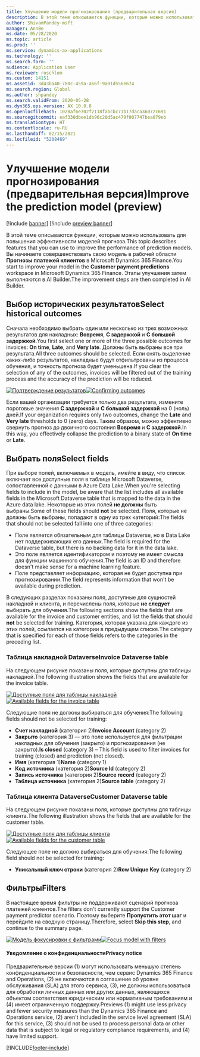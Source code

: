 ```yaml
---
title: Улучшение модели прогнозирования (предварительная версия)
description: В этой теме описываются функции, которые можно использовать для повышения эффективности моделей прогноза.
author: ShivamPandey-msft
manager: AnnBe
ms.date: 05/28/2020
ms.topic: article
ms.prod: ''
ms.service: dynamics-ax-applications
ms.technology: ''
ms.search.form: ''
audience: Application User
ms.reviewer: roschlom
ms.custom: 14151
ms.assetid: 3d43ba40-780c-459a-a66f-9a01d556e674
ms.search.region: Global
ms.author: shpandey
ms.search.validFrom: 2020-05-28
ms.dyn365.ops.version: AX 10.0.8
ms.openlocfilehash: 1028af6e702f2118fabcbc71b17daca36072c691
ms.sourcegitcommit: eaf330dbee1db96c20d5ac479f007747bea079eb
ms.translationtype: HT
ms.contentlocale: ru-RU
ms.lasthandoff: 02/15/2021
ms.locfileid: "5208469"
---
```

# <a name="improve-the-prediction-model-preview"></a><span data-ttu-id="41df1-103">Улучшение модели прогнозирования (предварительная версия)</span><span class="sxs-lookup"><span data-stu-id="41df1-103">Improve the prediction model (preview)</span></span>

[!include [banner](../includes/banner.md)]
[!include [preview banner](../includes/preview-banner.md)]

<span data-ttu-id="41df1-104">В этой теме описываются функции, которые можно использовать для повышения эффективности моделей прогноза.</span><span class="sxs-lookup"><span data-stu-id="41df1-104">This topic describes features that you can use to improve the performance of prediction models.</span></span> <span data-ttu-id="41df1-105">Вы начинаете совершенствовать свою модель в рабочей области **Прогнозы платежей клиентов** в Microsoft Dynamics 365 Finance.</span><span class="sxs-lookup"><span data-stu-id="41df1-105">You start to improve your model in the **Customer payment predictions** workspace in Microsoft Dynamics 365 Finance.</span></span> <span data-ttu-id="41df1-106">Этапы улучшения затем выполняются в AI Builder.</span><span class="sxs-lookup"><span data-stu-id="41df1-106">The improvement steps are then completed in AI Builder.</span></span>

## <a name="select-historical-outcomes"></a><span data-ttu-id="41df1-107">Выбор исторических результатов</span><span class="sxs-lookup"><span data-stu-id="41df1-107">Select historical outcomes</span></span>

<span data-ttu-id="41df1-108">Сначала необходимо выбрать один или несколько из трех возможных результатов для накладных: **Вовремя**, **С задержкой** и **С большой задержкой**.</span><span class="sxs-lookup"><span data-stu-id="41df1-108">You first select one or more of the three possible outcomes for invoices: **On time**, **Late**, and **Very late**.</span></span> <span data-ttu-id="41df1-109">Должны быть выбраны все три результата.</span><span class="sxs-lookup"><span data-stu-id="41df1-109">All three outcomes should be selected.</span></span> <span data-ttu-id="41df1-110">Если снять выделение каких-либо результатов, накладные будут отфильтрованы из процесса обучения, и точность прогноза будет уменьшена.</span><span class="sxs-lookup"><span data-stu-id="41df1-110">If you clear the selection of any of the outcomes, invoices will be filtered out of the training process and the accuracy of the prediction will be reduced.</span></span>

<span data-ttu-id="41df1-111">[![Подтверждение результатов](./media/confirm-3-outcomes.png)](./media/confirm-3-outcomes.png)</span><span class="sxs-lookup"><span data-stu-id="41df1-111">[![Confirming outcomes](./media/confirm-3-outcomes.png)](./media/confirm-3-outcomes.png)</span></span>

<span data-ttu-id="41df1-112">Если вашей организации требуется только два результата, измените пороговые значения **С задержкой** и **С большой задержкой** на 0 (ноль) дней.</span><span class="sxs-lookup"><span data-stu-id="41df1-112">If your organization requires only two outcomes, change the **Late** and **Very late** thresholds to 0 (zero) days.</span></span> <span data-ttu-id="41df1-113">Таким образом, можно эффективно свернуть прогноз до двоичного состояния **Вовремя** и **С задержкой**.</span><span class="sxs-lookup"><span data-stu-id="41df1-113">In this way, you effectively collapse the prediction to a binary state of **On time** or **Late**.</span></span>

## <a name="select-fields"></a><span data-ttu-id="41df1-114">Выбрать поля</span><span class="sxs-lookup"><span data-stu-id="41df1-114">Select fields</span></span>

<span data-ttu-id="41df1-115">При выборе полей, включаемых в модель, имейте в виду, что список включает все доступные поля в таблице Microsoft Dataverse, сопоставленной с данными в Azure Data Lake.</span><span class="sxs-lookup"><span data-stu-id="41df1-115">When you're selecting fields to include in the model, be aware that the list includes all available fields in the Microsoft Dataverse table that is mapped to the data in the Azure data lake.</span></span> <span data-ttu-id="41df1-116">Некоторые из этих полей **не должны** быть выбраны.</span><span class="sxs-lookup"><span data-stu-id="41df1-116">Some of these fields should **not** be selected.</span></span> <span data-ttu-id="41df1-117">Поля, которые не должны быть выбраны, попадают в одну из трех категорий:</span><span class="sxs-lookup"><span data-stu-id="41df1-117">The fields that should not be selected fall into one of three categories:</span></span>

- <span data-ttu-id="41df1-118">Поле является обязательным для таблицы Dataverse, но в Data Lake нет поддерживающих его данных.</span><span class="sxs-lookup"><span data-stu-id="41df1-118">The field is required for the Dataverse table, but there is no backing data for it in the data lake.</span></span>
- <span data-ttu-id="41df1-119">Это поле является идентификатором и поэтому не имеет смысла для функции машинного обучения.</span><span class="sxs-lookup"><span data-stu-id="41df1-119">The field is an ID and therefore doesn't make sense for a machine learning feature.</span></span>
- <span data-ttu-id="41df1-120">Поле представляет информацию, которая не будет доступна при прогнозировании.</span><span class="sxs-lookup"><span data-stu-id="41df1-120">The field represents information that won't be available during prediction.</span></span>

<span data-ttu-id="41df1-121">В следующих разделах показаны поля, доступные для сущностей накладной и клиента, и перечислены поля, которые **не следует** выбирать для обучения.</span><span class="sxs-lookup"><span data-stu-id="41df1-121">The following sections show the fields that are available for the invoice and customer entities, and list the fields that should **not** be selected for training.</span></span> <span data-ttu-id="41df1-122">Категория, которая указана для каждого из этих полей, ссылается на категории в предыдущем списке.</span><span class="sxs-lookup"><span data-stu-id="41df1-122">The category that is specified for each of those fields refers to the categories in the preceding list.</span></span>
 
### <a name="invoice-dataverse-table"></a><span data-ttu-id="41df1-123">Таблица накладной Dataverse</span><span class="sxs-lookup"><span data-stu-id="41df1-123">Invoice Dataverse table</span></span>

<span data-ttu-id="41df1-124">На следующем рисунке показаны поля, которые доступны для таблицы накладной.</span><span class="sxs-lookup"><span data-stu-id="41df1-124">The following illustration shows the fields that are available for the invoice table.</span></span>

<span data-ttu-id="41df1-125">[![Доступные поля для таблицы накладной](./media/available-fields.png)](./media/available-fields.png)</span><span class="sxs-lookup"><span data-stu-id="41df1-125">[![Available fields for the invoice table](./media/available-fields.png)](./media/available-fields.png)</span></span>

<span data-ttu-id="41df1-126">Следующие поля не должны выбираться для обучения:</span><span class="sxs-lookup"><span data-stu-id="41df1-126">The following fields should not be selected for training:</span></span>

- <span data-ttu-id="41df1-127">**Счет накладной** (категория 2)</span><span class="sxs-lookup"><span data-stu-id="41df1-127">**Invoice Account** (category 2)</span></span>
- <span data-ttu-id="41df1-128">**Закрыто** (категория 3) — это поле используется для фильтрации накладных для обучения (закрыто) и прогнозирования (не закрыто).</span><span class="sxs-lookup"><span data-stu-id="41df1-128">**Is closed** (category 3) – This field is used to filter invoices for training (closed) and prediction (not closed).</span></span>
- <span data-ttu-id="41df1-129">**Имя** (категория 1)</span><span class="sxs-lookup"><span data-stu-id="41df1-129">**Name** (category 1)</span></span>
- <span data-ttu-id="41df1-130">**Код источника** (категория 2)</span><span class="sxs-lookup"><span data-stu-id="41df1-130">**Source Id** (category 2)</span></span>
- <span data-ttu-id="41df1-131">**Запись источника** (категория 2)</span><span class="sxs-lookup"><span data-stu-id="41df1-131">**Source record** (category 2)</span></span>
- <span data-ttu-id="41df1-132">**Таблица источника** (категория 2)</span><span class="sxs-lookup"><span data-stu-id="41df1-132">**Source table** (category 2)</span></span>

### <a name="customer-dataverse-table"></a><span data-ttu-id="41df1-133">Таблица клиента Dataverse</span><span class="sxs-lookup"><span data-stu-id="41df1-133">Customer Dataverse table</span></span>

<span data-ttu-id="41df1-134">На следующем рисунке показаны поля, которые доступны для таблицы клиента.</span><span class="sxs-lookup"><span data-stu-id="41df1-134">The following illustration shows the fields that are available for the customer table.</span></span>

<span data-ttu-id="41df1-135">[![Доступные поля для таблицы клиента](./media/related-entities.png)](./media/related-entities.png)</span><span class="sxs-lookup"><span data-stu-id="41df1-135">[![Available fields for the customer table](./media/related-entities.png)](./media/related-entities.png)</span></span>

<span data-ttu-id="41df1-136">Следующее поле не должно выбираться для обучения:</span><span class="sxs-lookup"><span data-stu-id="41df1-136">The following field should not be selected for training:</span></span>

- <span data-ttu-id="41df1-137">**Уникальный ключ строки** (категория 2)</span><span class="sxs-lookup"><span data-stu-id="41df1-137">**Row Unique Key** (category 2)</span></span>

## <a name="filters"></a><span data-ttu-id="41df1-138">Фильтры</span><span class="sxs-lookup"><span data-stu-id="41df1-138">Filters</span></span>

<span data-ttu-id="41df1-139">В настоящее время фильтры не поддерживают сценарий прогноза платежей клиентов.</span><span class="sxs-lookup"><span data-stu-id="41df1-139">The filters don't currently support the Customer payment predictor scenario.</span></span> <span data-ttu-id="41df1-140">Поэтому выберите **Пропустить этот шаг** и перейдите на сводную страницу.</span><span class="sxs-lookup"><span data-stu-id="41df1-140">Therefore, select **Skip this step**, and continue to the summary page.</span></span>

<span data-ttu-id="41df1-141">[![Модель фокусировки с фильтрами](./media/focus-model-with-filters.png)](./media/focus-model-with-filters.png)</span><span class="sxs-lookup"><span data-stu-id="41df1-141">[![Focus model with filters](./media/focus-model-with-filters.png)](./media/focus-model-with-filters.png)</span></span>

#### <a name="privacy-notice"></a><span data-ttu-id="41df1-142">Уведомление о конфиденциальности</span><span class="sxs-lookup"><span data-stu-id="41df1-142">Privacy notice</span></span>
<span data-ttu-id="41df1-143">Предварительные версии (1) могут использовать меньшую степень конфиденциальности и безопасности, чем сервис Dynamics 365 Finance and Operations, (2) не включаются в соглашение об уровне обслуживания (SLA) для этого сервиса, (3), не должны использоваться для обработки личных данных или других данных, являющихся объектом соответствия юридическим или нормативным требованиям и (4) имеет ограниченную поддержку.</span><span class="sxs-lookup"><span data-stu-id="41df1-143">Previews (1) might use less privacy and fewer security measures than the Dynamics 365 Finance and Operations service, (2) aren't included in the service level agreement (SLA) for this service, (3) should not be used to process personal data or other data that is subject to legal or regulatory compliance requirements, and (4) have limited support.</span></span>


[!INCLUDE[footer-include](../../includes/footer-banner.md)]